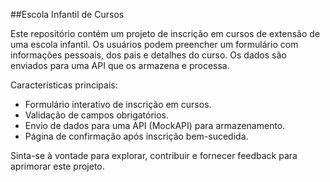 ##Escola Infantil de Cursos

Este repositório contém um projeto de inscrição em cursos de extensão de uma escola infantil. Os usuários podem preencher um formulário com informações pessoais, dos pais e detalhes do curso. Os dados são enviados para uma API que os armazena e processa. 

Características principais:
- Formulário interativo de inscrição em cursos.
- Validação de campos obrigatórios.
- Envio de dados para uma API (MockAPI) para armazenamento.
- Página de confirmação após inscrição bem-sucedida.

Sinta-se à vontade para explorar, contribuir e fornecer feedback para aprimorar este projeto.
